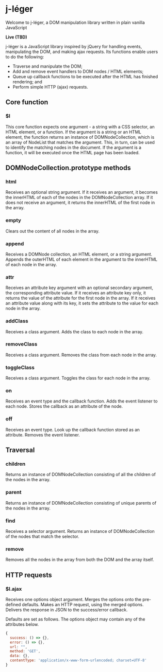 # j-léger
Welcome to j-léger, a DOM manipulation library written in plain vanilla JavaScript

**Live (TBD)**

j-léger is a JavaScript library inspired by jQuery for handling events, manipulating the DOM, and making ajax requests. Its functions enable users to do the following:

* Traverse and manipulate the DOM;
* Add and remove event handlers to DOM nodes / HTML elements;
* Queue up callback functions to be executed after the HTML has finished rendering; and
* Perform simple HTTP (ajax) requests.

## Core function

### $l
This core function expects one argument - a string with a CSS selector, an HTML element, or a function.
If the argument is a string or an HTML element, the function returns an instance of DOMNodeCollection, which is an array of NodeList that matches the argument. This, in turn, can be used to identify the matching nodes in the document.
If the argument is a function, it will be executed once the HTML page has been loaded.

## DOMNodeCollection.prototype methods

### html
Receives an optional string argument.
If it receives an argument, it becomes the innerHTML of each of the nodes in the DOMNodeCollection array. If it does not receive an argument, it returns the innerHTML of the first node in the array.

### empty
Clears out the content of all nodes in the array.

### append
Receives a DOMNode collection, an HTML element, or a string argument. Appends the outerHTML of each element in the argument to the innerHTML of each node in the array.

### attr
Receives an attribute key argument with an optional secondary argument, the corresponding attribute value.
If it receives an attribute key only, it returns the value of the attribute for the first node in the array. If it receives an attribute value along with its key, it sets the attribute to the value for each node in the array.

### addClass
Receives a class argument. Adds the class to each node in the array.

### removeClass
Receives a class argument. Removes the class from each node in the array.

### toggleClass
Receives a class argument. Toggles the class for each node in the array.

### on
Receives an event type and the callback function. Adds the event listener to each node. Stores the callback as an attribute of the node.

### off
Receives an event type. Look up the callback function stored as an attribute. Removes the event listener.

## Traversal

### children
Returns an instance of DOMNodeCollection consisting of all the children of the nodes in the array.

### parent
Returns an instance of DOMNodeCollection consisting of unique parents of the nodes in the array.

### find
Receives a selector argument. Returns an instance of DOMNodeCollection of the nodes that match the selector.

### remove
Removes all the nodes in the array from both the DOM and the array itself.

## HTTP requests

### $l.ajax
Receives one options object argument. Merges the options onto the pre-defined defaults. Makes an HTTP request, using the merged options. Delivers the response in JSON to the success/error callback.

Defaults are set as follows. The options object may contain any of the attributes below.

```javascript
{
  success: () => {},       
  error: () => {},      
  url: "",      
  method: 'GET',     
  data: {},       
  contentType: 'application/x-www-form-urlencoded; charset=UTF-8'      
}
```
